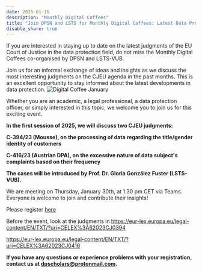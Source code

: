 ```yaml
---
date: 2025-01-16
description: "Monthly Digital Coffees"
title: "Join DPSN and LSTS for Monthly Digital Coffees: Latest Data Protection Judgments from CJEU on 30 January 2025"
disable_share: true
---
```




If you are interested in staying up to date on the latest judgments of the EU Court of Justice in the data protection field, 
do not miss the Monthly Digital Coffees co-organised by DPSN and LSTS-VUB.
 
Join us for an informal exchange of ideas and insights as we discuss the most interesting judgments on the CJEU agenda in the past months. 
This is an excellent opportunity to stay informed about the latest developments in data protection.
![Digital Coffee January](https://github.com/user-attachments/assets/71f4fa4a-e26b-40fa-8e4b-e92c24c7c18b)

 
Whether you are an academic, a legal professional, a data protection officer, or simply interested in this topic, we welcome you to join us 
for this exciting event.
 
**In the first session of 2025, we will discuss two CJEU judgments:**

**C-394/23 (Mousse), on the processing of data regarding the title/gender identity of customers**

**C-416/23 (Austrian DPA), on the excessive nature of data subject's complaints based on their frequency**

 
**The cases will be introduced by Prof. Dr. Gloria González Fuster (LSTS-VUB).**
 
We are meeting on Thursday, January 30th, at 1.30 pm CET via Teams.
Everyone is welcome to join and contribute their insights!

 
Please register [here](https://events.teams.microsoft.com/event/a4191364-6f61-4185-9d18-0c8543632cf8@695b7ca8-2da8-4545-a2da-42d03784e585)
 
Before the event, look at the judgments in
https://eur-lex.europa.eu/legal-content/EN/TXT/?uri=CELEX%3A62023CJ0394

https://eur-lex.europa.eu/legal-content/EN/TXT/?uri=CELEX%3A62023CJ0416


**If you have any questions or experience problems with your registration, contact us at dpscholars@protonmail.com.**
 
